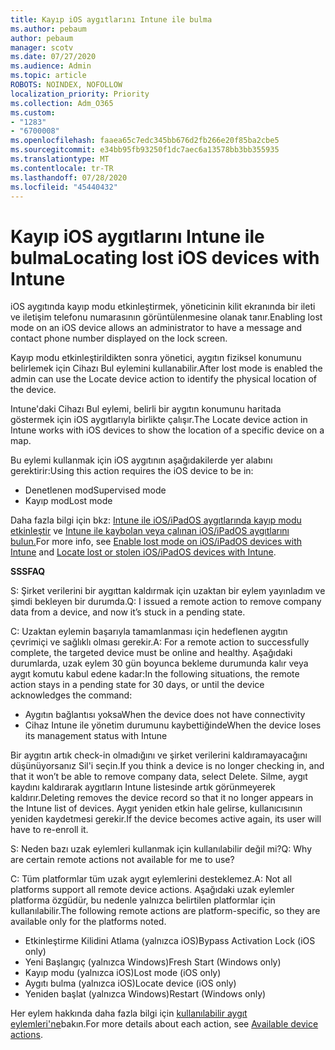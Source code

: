 ```yaml
---
title: Kayıp iOS aygıtlarını Intune ile bulma
ms.author: pebaum
author: pebaum
manager: scotv
ms.date: 07/27/2020
ms.audience: Admin
ms.topic: article
ROBOTS: NOINDEX, NOFOLLOW
localization_priority: Priority
ms.collection: Adm_O365
ms.custom:
- "1283"
- "6700008"
ms.openlocfilehash: faaea65c7edc345bb676d2fb266e20f85ba2cbe5
ms.sourcegitcommit: e34bb95fb93250f1dc7aec6a13578bb3bb355935
ms.translationtype: MT
ms.contentlocale: tr-TR
ms.lasthandoff: 07/28/2020
ms.locfileid: "45440432"
---
```

# <a name="locating-lost-ios-devices-with-intune"></a><span data-ttu-id="d04b5-102">Kayıp iOS aygıtlarını Intune ile bulma</span><span class="sxs-lookup"><span data-stu-id="d04b5-102">Locating lost iOS devices with Intune</span></span>

<span data-ttu-id="d04b5-103">iOS aygıtında kayıp modu etkinleştirmek, yöneticinin kilit ekranında bir ileti ve iletişim telefonu numarasının görüntülenmesine olanak tanır.</span><span class="sxs-lookup"><span data-stu-id="d04b5-103">Enabling lost mode on an iOS device allows an administrator to have a message and contact phone number displayed on the lock screen.</span></span>

<span data-ttu-id="d04b5-104">Kayıp modu etkinleştirildikten sonra yönetici, aygıtın fiziksel konumunu belirlemek için Cihazı Bul eylemini kullanabilir.</span><span class="sxs-lookup"><span data-stu-id="d04b5-104">After lost mode is enabled the admin can use the Locate device action to identify the physical location of the device.</span></span>

<span data-ttu-id="d04b5-105">Intune'daki Cihazı Bul eylemi, belirli bir aygıtın konumunu haritada göstermek için iOS aygıtlarıyla birlikte çalışır.</span><span class="sxs-lookup"><span data-stu-id="d04b5-105">The Locate device action in Intune works with iOS devices to show the location of a specific device on a map.</span></span>

<span data-ttu-id="d04b5-106">Bu eylemi kullanmak için iOS aygıtının aşağıdakilerde yer alabını gerektirir:</span><span class="sxs-lookup"><span data-stu-id="d04b5-106">Using this action requires the iOS device to be in:</span></span>

- <span data-ttu-id="d04b5-107">Denetlenen mod</span><span class="sxs-lookup"><span data-stu-id="d04b5-107">Supervised mode</span></span>
- <span data-ttu-id="d04b5-108">Kayıp mod</span><span class="sxs-lookup"><span data-stu-id="d04b5-108">Lost mode</span></span>

<span data-ttu-id="d04b5-109">Daha fazla bilgi için bkz: [Intune ile iOS/iPadOS aygıtlarında kayıp modu etkinleştir](https://docs.microsoft.com/intune/device-lost-mode) ve [Intune ile kaybolan veya çalınan iOS/iPadOS aygıtlarını bulun.](https://docs.microsoft.com/intune/device-locate)</span><span class="sxs-lookup"><span data-stu-id="d04b5-109">For more info, see [Enable lost mode on iOS/iPadOS devices with Intune](https://docs.microsoft.com/intune/device-lost-mode) and [Locate lost or stolen iOS/iPadOS devices with Intune](https://docs.microsoft.com/intune/device-locate).</span></span>

<span data-ttu-id="d04b5-110">**SSS**</span><span class="sxs-lookup"><span data-stu-id="d04b5-110">**FAQ**</span></span>

<span data-ttu-id="d04b5-111">S: Şirket verilerini bir aygıttan kaldırmak için uzaktan bir eylem yayınladım ve şimdi bekleyen bir durumda.</span><span class="sxs-lookup"><span data-stu-id="d04b5-111">Q: I issued a remote action to remove company data from a device, and now it’s stuck in a pending state.</span></span>

<span data-ttu-id="d04b5-112">C: Uzaktan eylemin başarıyla tamamlanması için hedeflenen aygıtın çevrimiçi ve sağlıklı olması gerekir.</span><span class="sxs-lookup"><span data-stu-id="d04b5-112">A: For a remote action to successfully complete, the targeted device must be online and healthy.</span></span> <span data-ttu-id="d04b5-113">Aşağıdaki durumlarda, uzak eylem 30 gün boyunca bekleme durumunda kalır veya aygıt komutu kabul edene kadar:</span><span class="sxs-lookup"><span data-stu-id="d04b5-113">In the following situations, the remote action stays in a pending state for 30 days, or until the device acknowledges the command:</span></span>

- <span data-ttu-id="d04b5-114">Aygıtın bağlantısı yoksa</span><span class="sxs-lookup"><span data-stu-id="d04b5-114">When the device does not have connectivity</span></span>
- <span data-ttu-id="d04b5-115">Cihaz Intune ile yönetim durumunu kaybettiğinde</span><span class="sxs-lookup"><span data-stu-id="d04b5-115">When the device loses its management status with Intune</span></span>

<span data-ttu-id="d04b5-116">Bir aygıtın artık check-in olmadığını ve şirket verilerini kaldıramayacağını düşünüyorsanız Sil'i seçin.</span><span class="sxs-lookup"><span data-stu-id="d04b5-116">If you think a device is no longer checking in, and that it won’t be able to remove company data, select Delete.</span></span> <span data-ttu-id="d04b5-117">Silme, aygıt kaydını kaldırarak aygıtların Intune listesinde artık görünmeyerek kaldırır.</span><span class="sxs-lookup"><span data-stu-id="d04b5-117">Deleting removes the device record so that it no longer appears in the Intune list of devices.</span></span> <span data-ttu-id="d04b5-118">Aygıt yeniden etkin hale gelirse, kullanıcısının yeniden kaydetmesi gerekir.</span><span class="sxs-lookup"><span data-stu-id="d04b5-118">If the device becomes active again, its user will have to re-enroll it.</span></span>

<span data-ttu-id="d04b5-119">S: Neden bazı uzak eylemleri kullanmak için kullanılabilir değil mi?</span><span class="sxs-lookup"><span data-stu-id="d04b5-119">Q: Why are certain remote actions not available for me to use?</span></span>

<span data-ttu-id="d04b5-120">C: Tüm platformlar tüm uzak aygıt eylemlerini desteklemez.</span><span class="sxs-lookup"><span data-stu-id="d04b5-120">A: Not all platforms support all remote device actions.</span></span> <span data-ttu-id="d04b5-121">Aşağıdaki uzak eylemler platforma özgüdür, bu nedenle yalnızca belirtilen platformlar için kullanılabilir.</span><span class="sxs-lookup"><span data-stu-id="d04b5-121">The following remote actions are platform-specific, so they are available only for the platforms noted.</span></span>

- <span data-ttu-id="d04b5-122">Etkinleştirme Kilidini Atlama (yalnızca iOS)</span><span class="sxs-lookup"><span data-stu-id="d04b5-122">Bypass Activation Lock (iOS only)</span></span>
- <span data-ttu-id="d04b5-123">Yeni Başlangıç (yalnızca Windows)</span><span class="sxs-lookup"><span data-stu-id="d04b5-123">Fresh Start (Windows only)</span></span>
- <span data-ttu-id="d04b5-124">Kayıp modu (yalnızca iOS)</span><span class="sxs-lookup"><span data-stu-id="d04b5-124">Lost mode (iOS only)</span></span>
- <span data-ttu-id="d04b5-125">Aygıtı bulma (yalnızca iOS)</span><span class="sxs-lookup"><span data-stu-id="d04b5-125">Locate device (iOS only)</span></span>
- <span data-ttu-id="d04b5-126">Yeniden başlat (yalnızca Windows)</span><span class="sxs-lookup"><span data-stu-id="d04b5-126">Restart (Windows only)</span></span>

<span data-ttu-id="d04b5-127">Her eylem hakkında daha fazla bilgi için [kullanılabilir aygıt eylemleri'ne](https://docs.microsoft.com/intune/device-management#available-device-actions)bakın.</span><span class="sxs-lookup"><span data-stu-id="d04b5-127">For more details about each action, see [Available device actions](https://docs.microsoft.com/intune/device-management#available-device-actions).</span></span>